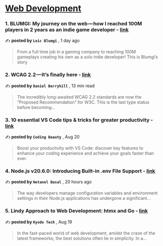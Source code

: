
<h1><a href=https://medium.com/tag/web-development/recommended target="_blank" rel="noopener noreferrer">Web Development</a></h1>
<h3>1. BLUMGI: My journey on the web — how I reached 100M players in 2 years as an indie game developer - <a href=https://medium.com/poki/blumgi-my-journey-on-the-web-how-i-reached-100m-players-in-2-years-as-an-indie-game-developer-6071481a3461?source=tag_recommended_feed---------0-84----------web_development----------2d109c48_46c7_48e1_a8fa_4ad1cdc8ba36------- target="_blank" rel="noopener noreferrer">link</a></h3>

✍️ **posted by `Loic Blumgi`** <date> , 1 day ago</date>

<blockquote>From a full time job in a gaming company to reaching 100M gameplays creating his own as a solo indie developer! This is Blumgi’s story</blockquote>

<h3>2. WCAG 2.2 — It’s finally here - <a href=https://medium.com/user-experience-design-1/wcag-2-2-its-finally-here-cd07862a192f?source=tag_recommended_feed---------1-107----------web_development----------2d109c48_46c7_48e1_a8fa_4ad1cdc8ba36------- target="_blank" rel="noopener noreferrer">link</a></h3>

✍️ **posted by `Daniel Berryhill`** <date> , 13 min read</date>

<blockquote>The incredibly long-awaited WCAG 2.2 standards are now the “Proposed Recommendation” for W3C. This is the last type status before becoming…</blockquote>

<h3>3. 10 essential VS Code tips & tricks for greater productivity - <a href=https://medium.com/dev-genius/vscode-tips-tricks-98c6e2258626?source=tag_recommended_feed---------2-85----------web_development----------2d109c48_46c7_48e1_a8fa_4ad1cdc8ba36------- target="_blank" rel="noopener noreferrer">link</a></h3>

✍️ **posted by `Coding Beauty`** <date> , Aug 20</date>

<blockquote>Boost your productivity with VS Code: discover key features to enhance your coding experience and achieve your goals faster than ever.</blockquote>

<h3>4. Node.js v20.6.0: Introducing Built-in .env File Support - <a href=https://medium.com/netanelbasal/node-js-v20-6-0-introducing-built-in-env-file-support-fb1b1de4f1fa?source=tag_recommended_feed---------3-84----------web_development----------2d109c48_46c7_48e1_a8fa_4ad1cdc8ba36------- target="_blank" rel="noopener noreferrer">link</a></h3>

✍️ **posted by `Netanel Basal`** <date> , 20 hours ago</date>

<blockquote>The way developers manage configuration variables and environment settings in their Node.js applications has undergone a significant…</blockquote>

<h3>5. Lindy Approach to Web Development: htmx and Go - <a href=https://medium.com/@kyodo-tech/lindy-approach-to-web-development-htmx-and-go-809bdfdf2279?source=tag_recommended_feed---------4-107----------web_development----------2d109c48_46c7_48e1_a8fa_4ad1cdc8ba36------- target="_blank" rel="noopener noreferrer">link</a></h3>

✍️ **posted by `Kyodo Tech`** <date> , Aug 19</date>

<blockquote>In the fast-paced world of web development, amidst the craze of the latest frameworks, the best solutions often lie in simplicity. In a…</blockquote>

